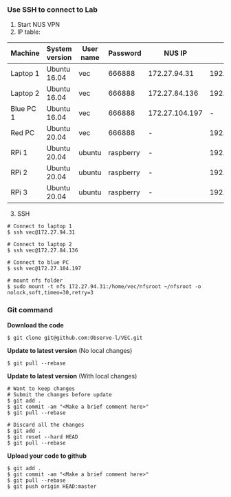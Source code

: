 ### Use SSH to connect to Lab

1. Start NUS VPN
2. IP table:

| Machine   | System version | User name | Password  | NUS IP         | Lab IP        |
| --------- | -------------- | --------- | --------- | -------------- | ------------- |
| Laptop 1  | Ubuntu 16.04   | vec       | 666888    | 172.27.94.31   | 192.168.1.122 |
| Laptop 2  | Ubuntu 16.04   | vec       | 666888    | 172.27.84.136  | 192.168.1.125 |
| Blue PC 1 | Ubuntu 16.04   | vec       | 666888    | 172.27.104.197 | -             |
| Red PC    | Ubuntu 20.04   | vec       | 666888    | -              | 192.168.1.117 |
| RPi 1     | Ubuntu 20.04   | ubuntu    | raspberry | -              | 192.168.1.119 |
| RPi 2     | Ubuntu 20.04   | ubuntu    | raspberry | -              | 192.168.1.121 |
| RPi 3     | Ubuntu 20.04   | ubuntu    | raspberry | -              | 192.168.1.124 |

3. SSH

```shell
# Connect to laptop 1
$ ssh vec@172.27.94.31

# Connect to laptop 2
$ ssh vec@172.27.84.136

# Connect to blue PC
$ ssh vec@172.27.104.197

# mount nfs folder
$ sudo mount -t nfs 172.27.94.31:/home/vec/nfsroot ~/nfsroot -o nolock,soft,timeo=30,retry=3
```

### Git command

**Download the code**

```shell
$ git clone git@github.com:Observe-l/VEC.git
```

**Update to latest version** (No local changes)

``` shell
$ git pull --rebase
```

**Update to latest version** (With local changes)

```shell
# Want to keep changes
# Submit the changes before update
$ git add .
$ git commit -am "<Make a brief comment here>"
$ git pull --rebase

# Discard all the changes
$ git add .
$ git reset --hard HEAD
$ git pull --rebase
```

**Upload your code to github**

``` shell
$ git add .
$ git commit -am "<Make a brief comment here>"
$ git pull --rebase
$ git push origin HEAD:master
```


